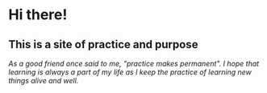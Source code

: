 <h1>Hi there!</h1>
<h2>This is a site of practice and purpose</h2>

<p><i>As a good friend once said to me, "practice makes permanent". I hope that learning is always a part of my life as I keep the practice of learning new things alive and well.</i></p>
